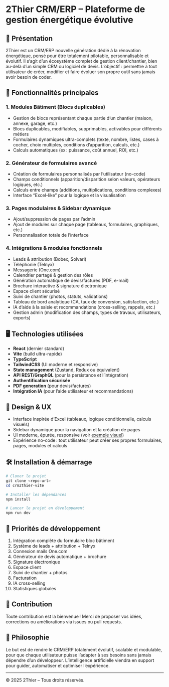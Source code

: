 # 2Thier CRM/ERP – Plateforme de gestion énergétique évolutive

## 🚀 Présentation
2Thier est un CRM/ERP nouvelle génération dédié à la rénovation énergétique, pensé pour être totalement pilotable, personnalisable et évolutif. Il s’agit d’un écosystème complet de gestion client/chantier, bien au-delà d’un simple CRM ou logiciel de devis. L’objectif : permettre à tout utilisateur de créer, modifier et faire évoluer son propre outil sans jamais avoir besoin de coder.

## 🧩 Fonctionnalités principales

### 1. Modules Bâtiment (Blocs duplicables)
- Gestion de blocs représentant chaque partie d’un chantier (maison, annexe, garage, etc.)
- Blocs duplicables, modifiables, supprimables, activables pour différents métiers
- Formulaires dynamiques ultra-complets (texte, nombre, listes, cases à cocher, choix multiples, conditions d’apparition, calculs, etc.)
- Calculs automatiques (ex : puissance, coût annuel, ROI, etc.)

### 2. Générateur de formulaires avancé
- Création de formulaires personnalisés par l’utilisateur (no-code)
- Champs conditionnels (apparition/disparition selon valeurs, opérateurs logiques, etc.)
- Calculs entre champs (additions, multiplications, conditions complexes)
- Interface “Excel-like” pour la logique et la visualisation

### 3. Pages modulaires & Sidebar dynamique
- Ajout/suppression de pages par l’admin
- Ajout de modules sur chaque page (tableaux, formulaires, graphiques, etc.)
- Personnalisation totale de l’interface

### 4. Intégrations & modules fonctionnels
- Leads & attribution (Bobex, Solvari)
- Téléphonie (Telnyx)
- Messagerie (One.com)
- Calendrier partagé & gestion des rôles
- Génération automatique de devis/factures (PDF, e-mail)
- Brochure interactive & signature électronique
- Espace client sécurisé
- Suivi de chantier (photos, statuts, validations)
- Tableau de bord analytique (CA, taux de conversion, satisfaction, etc.)
- IA d’aide à la saisie et recommandations (cross-selling, rappels, etc.)
- Gestion admin (modification des champs, types de travaux, utilisateurs, exports)

## 🖥️ Technologies utilisées
- **React** (dernier standard)
- **Vite** (build ultra-rapide)
- **TypeScript**
- **TailwindCSS** (UI moderne et responsive)
- **State management** (Zustand, Redux ou équivalent)
- **API REST/GraphQL** (pour la persistance et l’intégration)
- **Authentification sécurisée**
- **PDF generation** (pour devis/factures)
- **Intégration IA** (pour l’aide utilisateur et recommandations)

## 🎨 Design & UX
- Interface inspirée d’Excel (tableaux, logique conditionnelle, calculs visuels)
- Sidebar dynamique pour la navigation et la création de pages
- UI moderne, épurée, responsive (voir [exemple visuel](https://01c371dd-f4ad-4898-83e9-08201e55df1b-00-3a114fpxeenmr.kirk.replit.dev/))
- Expérience no-code : tout utilisateur peut créer ses propres formulaires, pages, modules et calculs

## 🛠️ Installation & démarrage
```powershell
# Cloner le projet
git clone <repo-url>
cd crm2thier-vite

# Installer les dépendances
npm install

# Lancer le projet en développement
npm run dev
```

## 📌 Priorités de développement
1. Intégration complète du formulaire bloc bâtiment
2. Système de leads + attribution + Telnyx
3. Connexion mails One.com
4. Générateur de devis automatique + brochure
5. Signature électronique
6. Espace client
7. Suivi de chantier + photos
8. Facturation
9. IA cross-selling
10. Statistiques globales

## 🤝 Contribution
Toute contribution est la bienvenue ! Merci de proposer vos idées, corrections ou améliorations via issues ou pull requests.

## 🧠 Philosophie
Le but est de rendre le CRM/ERP totalement évolutif, scalable et modulable, pour que chaque utilisateur puisse l’adapter à ses besoins sans jamais dépendre d’un développeur. L’intelligence artificielle viendra en support pour guider, automatiser et optimiser l’expérience.

---

© 2025 2Thier – Tous droits réservés.
